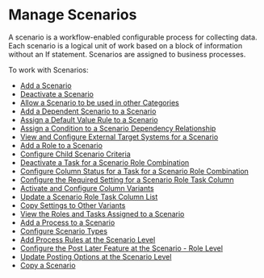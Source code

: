 # Manage Scenarios

A scenario is a workflow-enabled configurable process for collecting
data. Each scenario is a logical unit of work based on a block of
information without an If statement. Scenarios are assigned to business
processes.

To work with Scenarios:

  - [Add a Scenario](Add_Scenario.htm)
  - [Deactivate a Scenario](Deactivate_Scenario.htm)
  - [Allow a Scenario to be used in other
    Categories](Allow_a_Scenario_to_be_used_in_Other_Categories.htm)
  - [Add a Dependent Scenario to a
    Scenario](Add_a_Dependent_Scenario.htm)
  - [Assign a Default Value Rule to a
    Scenario](Assign_a_Default_Value_Rule_to_a_Scenario.htm)
  - [Assign a Condition to a Scenario Dependency
    Relationship](Assign_a_Condition_to_a_Scenario_Dependency_Relationship.htm)
  - [View and Configure External Target Systems for a
    Scenario](View_and_Configure_External_Target_Systems_Scnrio.htm)
  - [Add a Role to a Scenario](Add_a_Role_to_a_Scenario.htm)
  - [Configure Child Scenario
    Criteria](Configure_Child_Scenario_Criteria.htm)
  - [Deactivate a Task for a Scenario Role
    Combination](Deactivate_a_Task_for_a_Scenario_Role_Combo.htm)
  - [Configure Column Status for a Task for a Scenario Role
    Combination](Configure_Column_Status_for_a_Scenario_Role_Task.htm)
  - [Configure the Required Setting for a Scenario Role Task
    Column](Configure_Required_Setting_Scenario_Role_Task_Column.htm)
  - [Activate and Configure Column
    Variants](Activate_Configure_Column_Variants.htm)
  - [Update a Scenario Role Task Column
    List](Update_a_Scenario_Role_Task_Column_List.htm)
  - [Copy Settings to Other
    Variants](Copy_Settings_to_Other_Variants.htm)
  - [View the Roles and Tasks Assigned to a
    Scenario](View_the_Roles_and_Tasks_Assigned_to_a_Scenario.htm)
  - [Add a Process to a
    Scenario](Add_an_Integrate_Process_to_a_Scenario.htm)
  - [Configure Scenario Types](Configure_Scenario_Types.htm)
  - [Add Process Rules at the Scenario
    Level](Add_Process_Rules_at_the_Scenario_Level.htm)
  - [Configure the Post Later Feature at the Scenario - Role
    Level](Configure_the_Post_Later_Feature_at_the_Scenario_Role_Level.htm)
  - [Update Posting Options at the Scenario
    Level](Update_Posting_Options_at_the_Scenario_%20Level.htm)
  - [Copy a Scenario](Copy_a_Scenario.htm)

